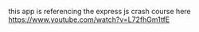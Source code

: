 this app is referencing the express js crash course here
https://www.youtube.com/watch?v=L72fhGm1tfE